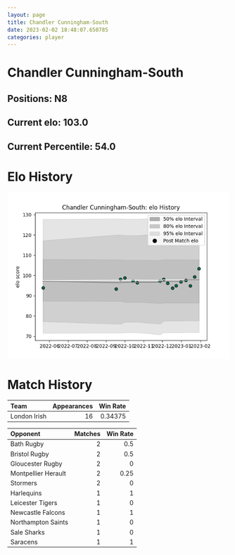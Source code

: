 ```yaml
---  
layout: page  
title: Chandler Cunningham-South  
date: 2023-02-02 18:48:07.650785  
categories: player  
---
```

# Chandler Cunningham-South

## Positions: N8

## Current elo: 103.0

## Current Percentile: 54.0

# Elo History


![elo history](history_ChandlerCunningham-South.png)
# Match History


| Team         |   Appearances |   Win Rate |
|:-------------|--------------:|-----------:|
| London Irish |            16 |    0.34375 |

| Opponent            |   Matches |   Win Rate |
|:--------------------|----------:|-----------:|
| Bath Rugby          |         2 |       0.5  |
| Bristol Rugby       |         2 |       0.5  |
| Gloucester Rugby    |         2 |       0    |
| Montpellier Herault |         2 |       0.25 |
| Stormers            |         2 |       0    |
| Harlequins          |         1 |       1    |
| Leicester Tigers    |         1 |       0    |
| Newcastle Falcons   |         1 |       1    |
| Northampton Saints  |         1 |       0    |
| Sale Sharks         |         1 |       0    |
| Saracens            |         1 |       1    |